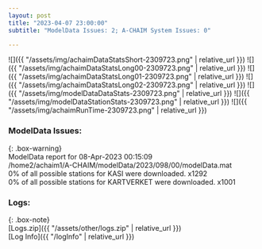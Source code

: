 ```yaml
---
layout: post
title: "2023-04-07 23:00:00"
subtitle: "ModelData Issues: 2; A-CHAIM System Issues: 0"

---
```


![]({{ "/assets/img/achaimDataStatsShort-2309723.png" | relative_url }})
![]({{ "/assets/img/achaimDataStatsLong00-2309723.png" | relative_url }})
![]({{ "/assets/img/achaimDataStatsLong01-2309723.png" | relative_url }})
![]({{ "/assets/img/achaimDataStatsLong02-2309723.png" | relative_url }})
![]({{ "/assets/img/modelDataDataStats-2309723.png" | relative_url }})
![]({{ "/assets/img/modelDataStationStats-2309723.png" | relative_url }})
![]({{ "/assets/img/achaimRunTime-2309723.png" | relative_url }})


### ModelData Issues:  
  
{: .box-warning}  
 ModelData report for 08-Apr-2023 00:15:09   
 /home2/achaim1/A-CHAIM/modelData/2023/098/00/modelData.mat   
 0% of all possible stations for KASI were downloaded. x1292   
 0% of all possible stations for KARTVERKET were downloaded. x1001   
  


### Logs:  
  
{: .box-note}  
[Logs.zip]({{ "/assets/other/logs.zip" | relative_url }})  
[Log Info]({{ "/logInfo" | relative_url }})  
